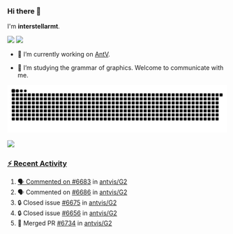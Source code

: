 ### Hi there 👋

I'm **interstellarmt**.

[![](https://img.shields.io/endpoint?url=https://awards.antv.vision/interstellarmt-g2-contributor.json)](https://github.com/antvis/g2)
[![](https://img.shields.io/endpoint?url=https://awards.antv.vision/interstellarmt-gpt-vis-contributor.json)](https://github.com/antvis/gpt-vis)

- 🔭 I’m currently working on [AntV](https://github.com/antvis).

- 📖 I’m studying the grammar of graphics. Welcome to communicate with me.

![](https://raw.githubusercontent.com/interstellarmt/interstellarmt/refs/heads/output/github-contribution-grid-snake.svg)
<div>
  <a href="https://github.com/interstellarmt">
  <img height="180em" src="https://github-readme-stats-eight-theta.vercel.app/api?username=interstellarmt&show_icons=true&include_all_commits=true&count_private=true&theme=tokyonight"/>
</div>
    
### :zap: Recent Activity

<!--START_SECTION:activity-->
1. 🗣 Commented on [#6683](https://github.com/antvis/G2/issues/6683#issuecomment-2785132655) in [antvis/G2](https://github.com/antvis/G2)
2. 🗣 Commented on [#6686](https://github.com/antvis/G2/issues/6686#issuecomment-2785104614) in [antvis/G2](https://github.com/antvis/G2)
3. 🔒 Closed issue [#6675](https://github.com/antvis/G2/issues/6675) in [antvis/G2](https://github.com/antvis/G2)
4. 🔒 Closed issue [#6656](https://github.com/antvis/G2/issues/6656) in [antvis/G2](https://github.com/antvis/G2)
5. 🎉 Merged PR [#6734](https://github.com/antvis/G2/pull/6734) in [antvis/G2](https://github.com/antvis/G2)
<!--END_SECTION:activity-->

